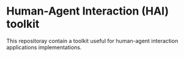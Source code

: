 # Human-Agent Interaction (HAI) toolkit

This repositoray contain a toolkit useful for human-agent interaction applications implementations.